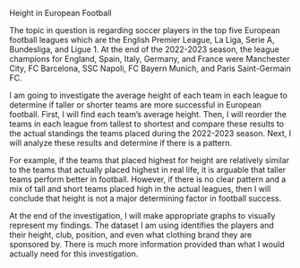 Height in European Football

The topic in question is regarding soccer players in the top five European football leagues which are the English Premier 
League, La Liga, Serie A, Bundesliga, and Ligue 1. 
At the end of the  2022-2023 season, the league champions for England, Spain, Italy, Germany, and France were Manchester City, 
FC Barcelona, SSC Napoli, FC Bayern Munich, and Paris Saint-Germain FC. 

I am going to investigate the average height of each team in each league to determine if taller or shorter teams are more 
successful in European football. 
First, I will find each team’s average height. Then, I will reorder the teams in each league from tallest to shortest and 
compare these results to the actual standings the teams placed during the 2022-2023 season. Next, I will analyze these results
and determine if there is a pattern. 

For example, if the teams that placed highest for height are relatively similar to the teams that actually placed highest in real 
life, it is arguable that taller teams perform better in football. However, if there is no clear pattern and a mix of tall and 
short teams placed high in the actual leagues, then I will conclude that height is not a major determining factor in football 
success. 

At the end of the investigation, I will make appropriate graphs to visually represent my findings. The dataset I am using 
identifies the players and their height, club, position, and even what clothing brand they are sponsored by. There is much 
more information provided than what I would actually need for this investigation. 
